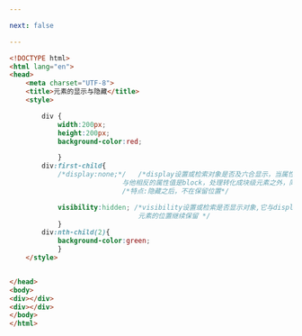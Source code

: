 ```yaml
---

next: false

---
```




<BlogInfo id="93" title="66.元素的显示与隐藏" author="白日梦想猿" pv=0 read_times=0 pre_cost_time="0分36秒" category="css学习" tag_list="['css学习']" create_time="2020.07.26 14:53:17" update_time="2020.07.26 15:01:52" />

```html
<!DOCTYPE html>
<html lang="en">
<head>
    <meta charset="UTF-8">
    <title>元素的显示与隐藏</title>
    <style>

        div {
            width:200px;
            height:200px;
            background-color:red;

            }
        div:first-child{
            /*display:none;*/   /*display设置或检索对象是否及六合显示，当属性值设为none时，隐藏对象(而非删除对象)，
                            与他相反的属性值是block，处理转化成块级元素之外，同时还有显示元素的意思*/
                            /*特点:隐藏之后，不在保留位置*/

            visibility:hidden; /*visibility设置或检索是否显示对象,它与display最大的区别就是，如果隐藏元素，被隐藏的
                                元素的位置继续保留 */
            }
        div:nth-child(2){
            background-color:green;
            }
    </style>


</head>
<body>
<div></div>
<div></div>
</body>
</html>
```



<ActionBox />
